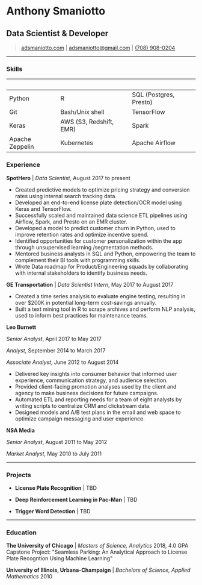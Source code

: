 # Anthony Smaniotto
## Data Scientist & Developer

> [adsmaniotto.com](http://adsmaniotto.com) |
[adsmaniotto@gmail.com](mailto:adsmaniotto@gmail.com) |
[(708) 908-0204](tel:7089080204)

------

### Skills


&nbsp;  |  &nbsp;  |  &nbsp;
----|------|-----
Python  |  R  |  SQL (Postgres, Presto) 
Git|Bash/Unix shell|TensorFlow
Keras|AWS (S3, Redshift, EMR)|Spark
Apache Zeppelin|Kubernetes|Apache Airflow


### Experience

__SpotHero__ | *Data Scientist*, August 2017 to present

- Created predictive models to optimize pricing strategy and conversion rates using internal search tracking data.
- Developed an end-to-end license plate detection/OCR model using Keras and TensorFlow.
- Successfully scaled and maintained data science ETL pipelines using Airflow, Spark, and Presto on an EMR cluster.
- Developed a model to predict customer churn in Python, used to improve retention rates and optimize incentive spend.
- Identified opportunities for customer personalization within the app through unsupervised learning /segmentation methods.
- Mentored business analysts in SQL and Python, empowering the team to complement their BI tools with programming skills.
- Wrote Data roadmap for Product/Engineering squads by collaborating with internal stakeholders to identify business needs.

__GE Transportation__ | *Data Scientist Intern*, May 2017 to August 2017
- Created a time series analysis to evaluate engine testing, resulting in over $200K in potential long-term cost-savings annually.
- Built a text mining tool in R to scrape archives and perform NLP analysis, used to inform best practices for maintenance teams.

__Leo Burnett__

*Senior Analyst*, April 2017 to May 2017

*Analyst*, September 2014 to March 2017

*Associate Analyst*, June 2012 to August 2014
- Delivered key insights into consumer behavior that informed user experience, communication strategy, and audience selection.
- Provided client-facing promotion analyses used by the client and agency to make business decisions for future campaigns.
- Automated ETL and reporting needs for a team of eight analysts by writing scripts to centralize CRM and clickstream data.
- Designed models and A/B test plans in the email and web space to optimize campaign messaging and user experience.

__NSA Media__

*Senior Analyst*, August 2011 to May 2012

*Market Analyst*, May 2010 to July 2011

------

### Projects

* **License Plate Recognition** |
TBD

* **Deep Reinforcement Learning in Pac-Man** |
TBD

* **Trigger Word Detection** |
TBD

------

### Education

__The University of Chicago__ | *Masters of Science, Analytics*
2018, 4.0 GPA
Capstone Project: "Seamless Parking: An Analytical Approach to License Plate Recogntion Using Machine Learning"

__University of Illinois, Urbana-Champaign__ | *Bachelors of Science, Applied Mathematics*
2010
